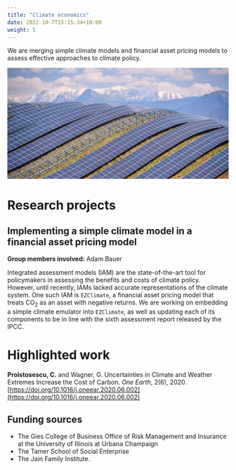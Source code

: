 ```yaml
---
title: "Climate economics"
date: 2022-10-7T15:15:34+10:00
weight: 5
---
```


We are merging simple climate models and financial asset pricing models to assess effective approaches to climate policy.

![Solar Panels](/images/climate-econ-header.jpg)

# Research projects

## Implementing a simple climate model in a financial asset pricing model

**Group members involved:** Adam Bauer

Integrated assessment models (IAM) are the state-of-the-art tool for policymakers in assessing the benefits and costs of climate policy. However, until recently, IAMs lacked accurate representations of the climate system. One such IAM is `EZClimate`, a financial asset pricing model that treats CO<sub>2</sub> as an asset with negative returns. We are working on embedding a simple climate emulator into `EZClimate`, as well as updating each of its components to be in line with the sixth assessment report released by the IPCC. 

# Highlighted work

**Proistosescu, C.** and Wagner, G. Uncertainties in Climate and Weather Extremes Increase the Cost of Carbon. _One Earth_, 2(6), 2020. [https://doi.org/10.1016/j.oneear.2020.06.002](https://doi.org/10.1016/j.oneear.2020.06.002)

## Funding sources
- The Gies College of Business Office of Risk Management and Insurance at the University of Illinois at Urbana Champaign
- The Tamer School of Social Enterprise
- The Jain Family Institute. 
